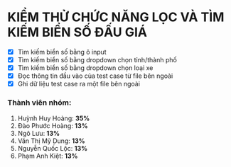 #       KIỂM THỬ CHỨC NĂNG LỌC VÀ TÌM KIẾM BIỂN SỐ ĐẤU GIÁ
- [x]  Tìm kiếm biển số bằng ô input
- [x]  Tìm kiếm biển số bằng dropdown chọn tỉnh/thành phố
- [x]  Tìm kiếm biển số bằng dropdown chọn loại xe
- [x]  Đọc thông tin đầu vào của test case từ file bên ngoài
- [x]  Ghi dữ liệu test case ra một file bên ngoài

###   Thành viên nhóm:
1. Huỳnh Huy Hoàng: **35%**
2. Đào Phước Hoàng: **13%**
3. Ngô Lưu: **13%**
4. Văn Thị Mỹ Dung: **13%**
5. Nguyễn Quốc Lộc: **13%**
6. Phạm Anh Kiệt: **13%**